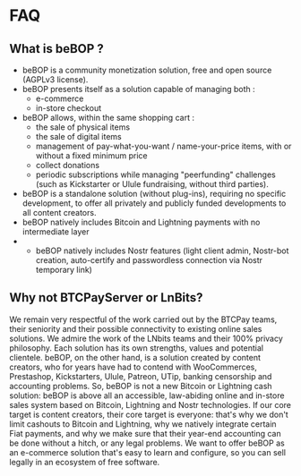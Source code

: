 # FAQ

## What is beBOP ?
- beBOP is a community monetization solution, free and open source (AGPLv3 license).
- beBOP presents itself as a solution capable of managing both :
  - e-commerce
  - in-store checkout
- beBOP allows, within the same shopping cart :
  - the sale of physical items
  - the sale of digital items
  - management of pay-what-you-want / name-your-price items, with or without a fixed minimum price
  - collect donations
  - periodic subscriptions
  while managing "peerfunding" challenges (such as Kickstarter or Ulule fundraising, without third parties).
- beBOP is a standalone solution (without plug-ins), requiring no specific development, to offer all privately and publicly funded developments to all content creators.
- beBOP natively includes Bitcoin and Lightning payments with no intermediate layer
- - beBOP natively includes Nostr features (light client admin, Nostr-bot creation, auto-certify and passwordless connection via Nostr temporary link)

## Why not BTCPayServer or LnBits?
We remain very respectful of the work carried out by the BTCPay teams, their seniority and their possible connectivity to existing online sales solutions.
We admire the work of the LNbits teams and their 100% privacy philosophy.
Each solution has its own strengths, values and potential clientele.
beBOP, on the other hand, is a solution created by content creators, who for years have had to contend with WooCommerces, Prestashop, Kickstarters, Ulule, Patreon, UTip, banking censorship and accounting problems.
So, beBOP is not a new Bitcoin or Lightning cash solution: beBOP is above all an accessible, law-abiding online and in-store sales system based on Bitcoin, Lightning and Nostr technologies.
If our core target is content creators, their core target is everyone: that's why we don't limit cashouts to Bitcoin and Lightning, why we natively integrate certain Fiat payments, and why we make sure that their year-end accounting can be done without a hitch, or any legal problems.
We want to offer beBOP as an e-commerce solution that's easy to learn and configure, so you can sell legally in an ecosystem of free software.